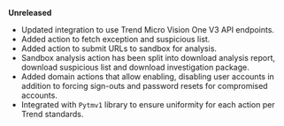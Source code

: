 **Unreleased**
* Updated integration to use Trend Micro Vision One V3 API endpoints.
* Added action to fetch exception and suspicious list.
* Added action to submit URLs to sandbox for analysis.
* Sandbox analysis action has been split into download analysis report, download suspicious list and download investigation package.
* Added domain actions that allow enabling, disabling user accounts in addition to forcing sign-outs and password resets for compromised accounts.
* Integrated with `Pytmv1` library to ensure uniformity for each action per Trend standards.
